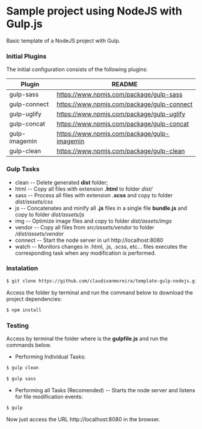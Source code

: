 # Sample project using NodeJS with Gulp.js 

Basic template of a NodeJS project with Gulp.

### Initial Plugins

The initial configuration consists of the following plugins:

| Plugin | README |
| ------ | ------ |
| gulp-sass | https://www.npmjs.com/package/gulp-sass |
| gulp-connect | https://www.npmjs.com/package/gulp-connect |
| gulp-uglify | https://www.npmjs.com/package/gulp-uglify |
| gulp-concat | https://www.npmjs.com/package/gulp-concat |
| gulp-imagemin | https://www.npmjs.com/package/gulp-imagemin |
| gulp-clean | https://www.npmjs.com/package/gulp-clean |

### Gulp Tasks
- clean -- Delete generated **dist** folder;
- html -- Copy all files with extension **.html** to folder *dist/*
- sass -- Process all files with extension **.scss** and copy to folder *dist/assets/css*
- js -- Concatenates and minify all **.js** files in a single file **bundle.js** and copy to folder *dist/assets/js*
- img -- Optimize image files and copy to folder *dist/assets/imgs*
- vendor -- Copy all files from *src/assets/vendor* to folder */dist/assets/vendor*
- connect -- Start the node server in url http://localhost:8080
- watch -- Monitors changes in .html, .js, .scss, etc... files executes the corresponding task when any modification is performed.

### Instalation

```sh
$ git clone https://github.com/claudivanmoreira/template-gulp-nodejs.git
```

Access the folder by terminal and run the command below to download the project dependencies:

```sh
$ npm install
```

### Testing

Access by terminal the folder where is the **gulpfile.js**  and run the commands below.

- Performing Individual Tasks:
```sh
$ gulp clean
```
```sh
$ gulp sass
```
- Performing all Tasks (Recomended) -- Starts the node server and listens for file modification events:
```sh
$ gulp
``` 
Now just access the URL http://localhost:8080 in the browser.